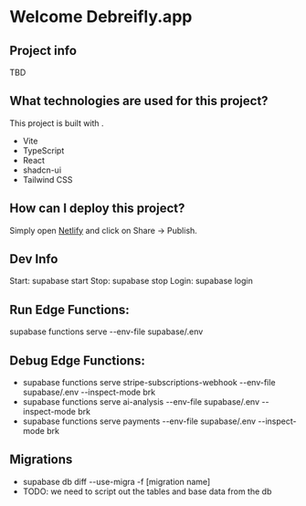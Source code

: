 # Welcome Debreifly.app

## Project info

TBD

## What technologies are used for this project?

This project is built with .

- Vite
- TypeScript
- React
- shadcn-ui
- Tailwind CSS

## How can I deploy this project?

Simply open [Netlify](https://app.netlify.com) and click on Share -> Publish.

## Dev Info

Start: supabase start
Stop: supabase stop
Login: supabase login

## Run Edge Functions: 
supabase functions serve --env-file supabase/.env

## Debug Edge Functions: 
- supabase functions serve stripe-subscriptions-webhook --env-file supabase/.env --inspect-mode brk
- supabase functions serve ai-analysis --env-file supabase/.env --inspect-mode brk
- supabase functions serve payments --env-file supabase/.env --inspect-mode brk

## Migrations
 - supabase db diff --use-migra -f [migration name]
 - TODO: we need to script out the tables and base data from the db
